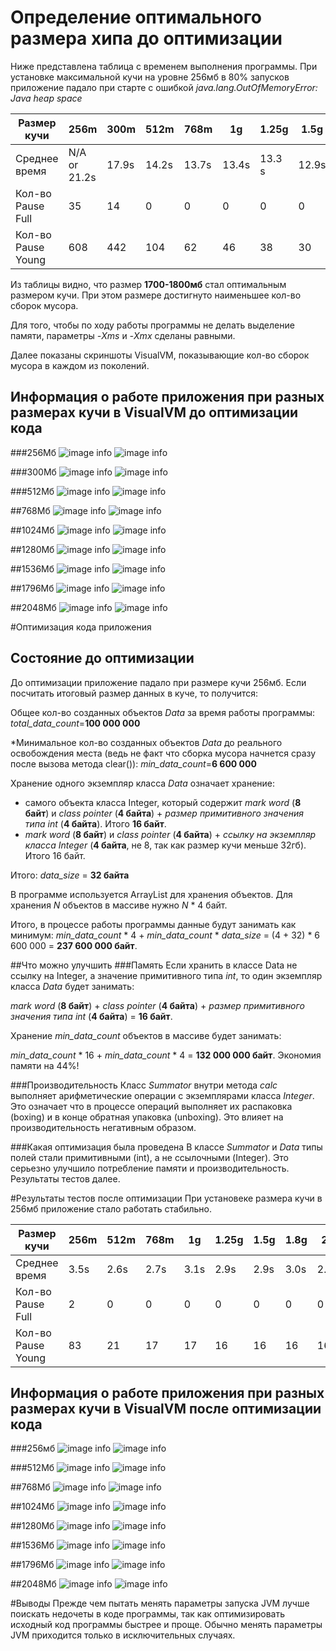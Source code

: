 # Определение оптимального размера хипа до оптимизации
Ниже представлена таблица с временем выполнения программы.
При установке максимальной кучи на уровне 256мб в 80% запусков приложение падало при старте с ошибкой *java.lang.OutOfMemoryError: Java heap space*

| Размер кучи         | 256m         | 300m  | 512m  | 768m  | 1g    | 1.25g  | 1.5g  | 1.8g  | 2g    |
|---------------------|--------------|-------|-------|-------|-------|--------|-------|-------|-------|
| Среднее время       | N/A or 21.2s | 17.9s | 14.2s | 13.7s | 13.4s | 13.3 s | 12.9s | 12.3s | 12.8s |
| Кол-во Pause Full   | 35           | 14    | 0     | 0     | 0     | 0      | 0     | 0     | 0     |
| Кол-во Pause Young  | 608          | 442   | 104   | 62    | 46    | 38     | 30    | 23    | 25    |

Из таблицы видно, что размер **1700-1800мб** стал оптимальным размером кучи. При этом размере достигнуто наименьшее кол-во сборок мусора.

Для того, чтобы по ходу работы программы не делать выделение памяти, параметры *-Xms* и *-Xmx* сделаны равными.

Далее показаны скриншоты VisualVM, показывающие кол-во сборок мусора в каждом из поколений.
## Информация о работе приложения при разных размерах кучи в VisualVM до оптимизации кода

###256Мб
![image info](src/main/resources/before/screenshots/256m_gc.png)
![image info](src/main/resources/before/screenshots/256m_heap.png)

###300Мб
![image info](src/main/resources/before/screenshots/300m_gc.png)
![image info](src/main/resources/before/screenshots/300m_heap.png)

###512Мб
![image info](src/main/resources/before/screenshots/512m_gc.png)
![image info](src/main/resources/before/screenshots/512m_heap.png)

##768Мб
![image info](src/main/resources/before/screenshots/768m_gc.png)
![image info](src/main/resources/before/screenshots/768m_heap.png)

##1024Мб
![image info](src/main/resources/before/screenshots/1024m_gc.png)
![image info](src/main/resources/before/screenshots/1024m_heap.png)

##1280Мб
![image info](src/main/resources/before/screenshots/1280m_gc.png)
![image info](src/main/resources/before/screenshots/1280m_heap.png)

##1536Мб
![image info](src/main/resources/before/screenshots/1536m_gc.png)
![image info](src/main/resources/before/screenshots/1536m_heap.png)

##1796Мб
![image info](src/main/resources/before/screenshots/1796m_gc.png)
![image info](src/main/resources/before/screenshots/1796m_heap.png)

##2048Мб
![image info](src/main/resources/before/screenshots/2048m_gc.png)
![image info](src/main/resources/before/screenshots/2048m_heap.png)

#Оптимизация кода приложения
## Состояние до оптимизации
До оптимизации приложение падало при размере кучи 256мб. Если посчитать итоговый размер данных в куче, то получится:

Общее кол-во созданных объектов *Data* за время работы программы:
*total_data_count*=**100 000 000**

*Минимальное кол-во созданных объектов *Data* до реального освобождения места (ведь не факт что сборка мусора начнется сразу после вызова метода clear()):
*min_data_count*=**6 600 000**

Хранение одного экземпляр класса *Data* означает хранение:
* самого объекта класса Integer, который содержит *mark word* (**8 байт**) и *class pointer* (**4 байта**) + *размер примитивного значения типа int* (**4 байта**). Итого **16 байт**. 
* *mark word* (**8 байт**) и *class pointer* (**4 байта**) + *ссылку на экземпляр класса Integer* (**4 байта**, не 8, так как размер кучи меньше 32гб). Итого 16 байт.

Итого: *data_size* = **32 байта**

В программе используется ArrayList для хранения объектов. Для хранения *N* объектов в массиве нужно *N* * 4 байт.

Итого, в процессе работы программы данные будут занимать как минимум:
*min_data_count* * 4 + *min_data_count* * *data_size* = (4 + 32) * 6 600 000 = **237 600 000 байт**.

##Что можно улучшить
###Память
Если хранить в классе Data не ссылку на Integer, а значение примитивного типа *int*, то один экземпляр класса *Data* будет занимать:

*mark word* (**8 байт**) + *class pointer* (**4 байта**) + *размер примитивного значения типа int* (**4 байта**) = **16 байт**.

Хранение *min_data_count* объектов в массиве будет занимать:

*min_data_count* * 16 + *min_data_count* * 4 = **132 000 000 байт**. Экономия памяти на 44%!

###Производительность
Класс *Summator* внутри метода *calc* выполняет арифметические операции с экземплярами класса *Integer*.
Это означает что в процессе операций выполняет их распаковка (boxing) и в конце обратная упаковка (unboxing).
Это влияет на производительность негативным образом.

###Какая оптимизация была проведена
В классе *Summator* и *Data* типы полей стали примитивными (int), а не ссылочными (Integer). Это серьезно улучшило потребление памяти и производительность.
Результаты тестов далее.

#Результаты тестов после оптимизации
При установеке размера кучи в 256мб приложение стало работать стабильно.

| Размер кучи         | 256m | 512m | 768m | 1g   | 1.25g | 1.5g | 1.8g | 2g   |
|---------------------|------|------|------|------|-------|------|------|------|
| Среднее время       | 3.5s | 2.6s | 2.7s | 3.1s | 2.9s  | 2.9s | 3.0s | 2.9s |
| Кол-во Pause Full   | 2    | 0    | 0    | 0    | 0     | 0    | 0    | 0    |
| Кол-во Pause Young  | 83   | 21   | 17   | 17   | 16    | 16   | 16   | 16   |

## Информация о работе приложения при разных размерах кучи в VisualVM после оптимизации кода
###256мб
![image info](src/main/resources/after/screenshots/256m_gc_new.png)
![image info](src/main/resources/after/screenshots/256m_heap_new.png)

###512Мб
![image info](src/main/resources/after/screenshots/512m_gc_new.png)
![image info](src/main/resources/after/screenshots/512m_heap_new.png)

##768Мб
![image info](src/main/resources/after/screenshots/768m_gc_new.png)
![image info](src/main/resources/after/screenshots/768m_heap_new.png)

##1024Мб
![image info](src/main/resources/after/screenshots/1024m_gc_new.png)
![image info](src/main/resources/after/screenshots/1024m_heap_new.png)

##1280Мб
![image info](src/main/resources/after/screenshots/1280m_gc_new.png)
![image info](src/main/resources/after/screenshots/1280m_heap_new.png)

##1536Мб
![image info](src/main/resources/after/screenshots/1536m_gc_new.png)
![image info](src/main/resources/after/screenshots/1536m_heap_new.png)

##1796Мб
![image info](src/main/resources/after/screenshots/1796m_gc_new.png)
![image info](src/main/resources/after/screenshots/1796m_heap_new.png)

##2048Мб
![image info](src/main/resources/after/screenshots/2048m_gc_new.png)
![image info](src/main/resources/after/screenshots/2048m_heap_new.png)

#Выводы
Прежде чем пытать менять параметры запуска JVM лучше поискать недочеты в коде программы, так как оптимизировать исходный код программы быстрее и проще.
Обычно менять параметры JVM приходится только в исключительных случаях.